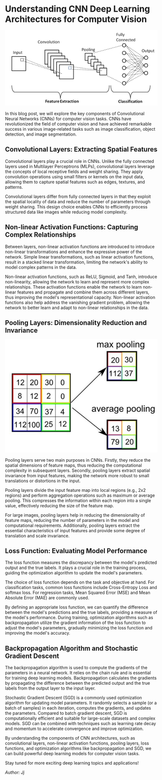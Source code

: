 # Understanding CNN Deep Learning Architectures for Computer Vision

![CNN Architecture](/images/cnn.png "cnn")

In this blog post, we will explore the key components of Convolutional Neural Networks (CNNs) for computer vision tasks. CNNs have revolutionized the field of computer vision and have achieved remarkable success in various image-related tasks such as image classification, object detection, and image segmentation.

## Convolutional Layers: Extracting Spatial Features

Convolutional layers play a crucial role in CNNs. Unlike the fully connected layers used in Multilayer Perceptrons (MLPs), convolutional layers leverage the concepts of local receptive fields and weight sharing. They apply convolution operations using small filters or kernels on the input data, allowing them to capture spatial features such as edges, textures, and patterns.

Convolutional layers differ from fully connected layers in that they exploit the spatial locality of data and reduce the number of parameters through weight sharing. This design choice enables CNNs to efficiently process structured data like images while reducing model complexity.

## Non-linear Activation Functions: Capturing Complex Relationships

Between layers, non-linear activation functions are introduced to introduce non-linear transformations and enhance the expressive power of the network. Simple linear transformations, such as linear activation functions, result in a stacked linear transformation, limiting the network's ability to model complex patterns in the data.

Non-linear activation functions, such as ReLU, Sigmoid, and Tanh, introduce non-linearity, allowing the network to learn and represent more complex relationships. These activation functions enable the network to learn non-linear features and propagate and combine them across different layers, thus improving the model's representational capacity. Non-linear activation functions also help address the vanishing gradient problem, allowing the network to better learn and adapt to non-linear relationships in the data.

## Pooling Layers: Dimensionality Reduction and Invariance

![CNN Architecture](/images/pooling.png "pooling")

Pooling layers serve two main purposes in CNNs. Firstly, they reduce the spatial dimensions of feature maps, thus reducing the computational complexity in subsequent layers. Secondly, pooling layers extract spatial invariance from input features, making the network more robust to small translations or distortions in the input.

Pooling layers divide the input feature map into local regions (e.g., 2x2 regions) and perform aggregation operations such as maximum or average pooling. This compresses the information within each region into a single value, effectively reducing the size of the feature map.

For large images, pooling layers help in reducing the dimensionality of feature maps, reducing the number of parameters in the model and computational requirements. Additionally, pooling layers extract the essential characteristics of input features and provide some degree of translation and scale invariance.

## Loss Function: Evaluating Model Performance

The loss function measures the discrepancy between the model's predicted output and the true labels. It plays a crucial role in the training process, guiding the optimization algorithm to update the model's parameters.

The choice of loss function depends on the task and objective at hand. For classification tasks, common loss functions include Cross-Entropy Loss and softmax loss. For regression tasks, Mean Squared Error (MSE) and Mean Absolute Error (MAE) are commonly used.

By defining an appropriate loss function, we can quantify the difference between the model's predictions and the true labels, providing a measure of the model's performance. During training, optimization algorithms such as backpropagation utilize the gradient information of the loss function to adjust the model's parameters, gradually minimizing the loss function and improving the model's accuracy.

## Backpropagation Algorithm and Stochastic Gradient Descent

The backpropagation algorithm is used to compute the gradients of the parameters in a neural network. It relies on the chain rule and is essential for training deep learning models. Backpropagation calculates the gradients by propagating the difference between the predicted output and the true labels from the output layer to the input layer.

Stochastic Gradient Descent (SGD) is a commonly used optimization algorithm for updating model parameters. It randomly selects a sample (or a batch of samples) in each iteration, computes the gradients, and updates the parameters. Compared to batch gradient descent, SGD is computationally efficient and suitable for large-scale datasets and complex models. SGD can be combined with techniques such as learning rate decay and momentum to accelerate convergence and improve optimization.

By understanding the components of CNN architectures, such as convolutional layers, non-linear activation functions, pooling layers, loss functions, and optimization algorithms like backpropagation and SGD, we can build powerful deep learning models for computer vision tasks.

Stay tuned for more exciting deep learning topics and applications!

*Author: Jj*
